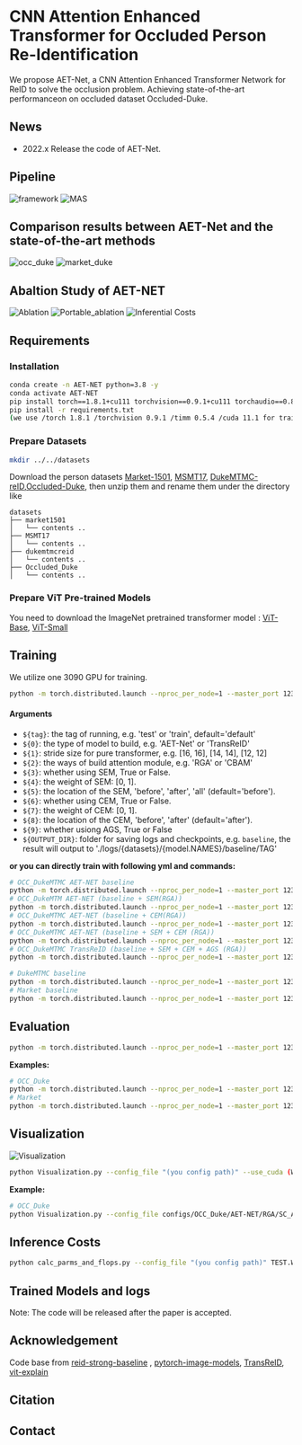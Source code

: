 # CNN Attention Enhanced Transformer for Occluded Person Re-Identification

We propose AET-Net, a CNN Attention Enhanced Transformer Network for ReID to solve the occlusion problem. Achieving state-of-the-art performanceon on occluded dataset Occluded-Duke.

## News
- 2022.x  Release the code of AET-Net.

## Pipeline

![framework](https://github.com/Peitong-Li/AET-Net/blob/main/imgs/readme_framework.png)
![MAS](https://github.com/Peitong-Li/AET-Net/blob/main/imgs/readme_MAS.png)

## Comparison results between AET-Net and the state-of-the-art methods
![occ_duke](https://github.com/Peitong-Li/AET-Net/blob/main/imgs/OCC_Duke.png)
![market_duke](https://github.com/Peitong-Li/AET-Net/blob/main/imgs/M_D.png)


## Abaltion Study of AET-NET

![Ablation](https://github.com/Peitong-Li/AET-Net/blob/main/imgs/Ablation.png)
![Portable_ablation](https://github.com/Peitong-Li/AET-Net/blob/main/imgs/portable_ablation.png)
![Inferential Costs](https://github.com/Peitong-Li/AET-Net/blob/main/imgs/portable_ablation.png)



## Requirements
### Installation

```bash
conda create -n AET-NET python=3.8 -y
conda activate AET-NET
pip install torch==1.8.1+cu111 torchvision==0.9.1+cu111 torchaudio==0.8.1 -f https://download.pytorch.org/whl/torch_stable.html
pip install -r requirements.txt
(we use /torch 1.8.1 /torchvision 0.9.1 /timm 0.5.4 /cuda 11.1 for training and evaluation.)
```

### Prepare Datasets

```bash
mkdir ../../datasets
```

Download the person datasets [Market-1501](https://drive.google.com/file/d/0B8-rUzbwVRk0c054eEozWG9COHM/view), [MSMT17](https://arxiv.org/abs/1711.08565), [DukeMTMC-reID](https://arxiv.org/abs/1609.01775),[Occluded-Duke](https://github.com/lightas/Occluded-DukeMTMC-Dataset), 
then unzip them and rename them under the directory like

```
datasets
├── market1501
│   └── contents ..
├── MSMT17
│   └── contents ..
├── dukemtmcreid
│   └── contents ..
├── Occluded_Duke
│   └── contents ..
```

### Prepare ViT Pre-trained Models

You need to download the ImageNet pretrained transformer model : [ViT-Base](https://github.com/rwightman/pytorch-image-models/releases/download/v0.1-vitjx/jx_vit_base_p16_224-80ecf9dd.pth), [ViT-Small](https://github.com/rwightman/pytorch-image-models/releases/download/v0.1-weights/vit_small_p16_224-15ec54c9.pth)

## Training

We utilize one 3090 GPU for training.

```bash
python -m torch.distributed.launch --nproc_per_node=1 --master_port 12345 main.py --config_file configs/OCC_Duke/baseline.yml --tag ${TAG} MODEL.NAME ${0} MODEL.DEVICE_ID "('your device id')" MODEL.STRIDE_SIZE ${1} MODEL.Attention_type ${2} MODEL.SEM ${3} MODEL.SEM_W ${4} MODEL.SEM_P ${5}  MODEL.CEM ${6} MODEL.CEM_W ${7} MODEL.CEM_P ${8} MODEL.AGS ${9} OUTPUT_DIR ${OUTPUT_DIR} DATASETS.NAMES "('your dataset name')" 
```

#### Arguments
- `${tag}`: the tag of running, e.g. 'test' or 'train', default='default'
- `${0}`: the type of model to build, e.g. 'AET-Net' or 'TransReID'
- `${1}`: stride size for pure transformer, e.g. [16, 16], [14, 14], [12, 12]
- `${2}`: the ways of build attention module, e.g. 'RGA' or 'CBAM'
- `${3}`: whether using SEM, True or False.
- `${4}`: the weight of SEM: [0, 1].
- `${5}`: the location of the SEM, 'before', 'after', 'all' (default='before').
- `${6}`: whether using CEM, True or False.
- `${7}`: the weight of CEM: [0, 1].
- `${8}`: the location of the CEM, 'before', 'after' (default='after').
- `${9}`: whether usiong AGS, True or False
- `${OUTPUT_DIR}`: folder for saving logs and checkpoints, e.g. `baseline`, the result will output to './logs/{datasets}/{model.NAMES}/baseline/TAG'


**or you can directly train with following yml and commands:**

```bash
# OCC_DukeMTMC AET-NET baseline
python -m torch.distributed.launch --nproc_per_node=1 --master_port 12345 main.py --config_file configs/OCC_Duke/baseline.yml --tag 'train' MODEL.NAME 'AET-Net' MODEL.DEVICE_ID "('0')"
# OCC_DukeMTM AET-NET (baseline + SEM(RGA))
python -m torch.distributed.launch --nproc_per_node=1 --master_port 12345 main.py --config_file configs/OCC_Duke/AET-NET/RGA/SEM.yml --tag 'train' MODEL.NAME 'AET-Net' MODEL.DEVICE_ID "('0')" 
# OCC_DukeMTMC AET-NET (baseline + CEM(RGA))
python -m torch.distributed.launch --nproc_per_node=1 --master_port 12345 main.py --config_file configs/OCC_Duke/AET-NET/RGA/CEM.yml --tag 'train' MODEL.NAME 'AET-Net' MODEL.DEVICE_ID "('0')"
# OCC_DukeMTMC AET-NET (baseline + SEM + CEM (RGA))
python -m torch.distributed.launch --nproc_per_node=1 --master_port 12345 main.py --config_file configs/OCC_Duke/AET-NET/RGA/SC.yml --tag 'train' MODEL.NAME 'AET-Net' MODEL.DEVICE_ID "('0')"
# OCC_DukeMTMC TransReID (baseline + SEM + CEM + AGS (RGA))
python -m torch.distributed.launch --nproc_per_node=1 --master_port 12345 main.py --config_file configs/OCC_Duke/AET-NET/RGA/SC_AGS.yml --tag 'train' MODEL.NAME 'AET-Net' MODEL.DEVICE_ID "('0')"

# DukeMTMC baseline
python -m torch.distributed.launch --nproc_per_node=1 --master_port 12345 main.py --config_file configs/Duke/baseline.yml --tag 'train' MODEL.NAME 'AET-Net' MODEL.DEVICE_ID "('0')"
# Market baseline
python -m torch.distributed.launch --nproc_per_node=1 --master_port 12345 main.py --config_file configs/Market/baseline.yml --tag 'train' MODEL.NAME 'AET-Net' MODEL.DEVICE_ID "('0')"
```

## Evaluation
```bash
python -m torch.distributed.launch --nproc_per_node=1 --master_port 12345 main.py --config_file 'choose which config to test' --tag 'test' MODEL.DEVICE_ID "('your device id')" TEST.WEIGHT "('your path of trained checkpoints')" TEST.MAS (Whether to use MAS evaluation indicators) HEATMAP.SAVE (Whether to save the heat map) HEATMAP.ROOT "(Path to save the heat map)"
```

**Examples:**

```bash
# OCC_Duke
python -m torch.distributed.launch --nproc_per_node=1 --master_port 12345 main.py --config_file configs/OCC_Duke/AET-NET/RGA/SC_AGS.yml --tag 'test' MODEL.DEVICE_ID "('0')" TEST.WEIGHT '../logs/occ_duke/AET-NET/RGA/SC_AGS/AET-NET_120.pth'
# Market
python -m torch.distributed.launch --nproc_per_node=1 --master_port 12345 main.py --config_file configs/Market/AET-NET/RGA/SC_AGS.yml --tag 'test' MODEL.DEVICE_ID "('0')" TEST.WEIGHT '../logs/occ_duke/AET-NET/RGA/SC_AGS/AET-NET_120.pth'
```
## Visualization
![Visualization](https://github.com/Peitong-Li/AET-Net/blob/main/imgs/Visualization.jpg)
```bash
python Visualization.py --config_file "(you config path)" --use_cuda (Whether use cuda) --image_path "(The image path to be visualized)" --OUTPUT_DIR "(Path to Heat map output)" --Model_Type "(the tag of model)" --show (If show the image result) TEST.WEIGHT "(Path to your eval model)"
```
**Example:**

```bash
# OCC_Duke
python Visualization.py --config_file configs/OCC_Duke/AET-NET/RGA/SC_AGS.yml --use_cuda True --image_path ./demo/1.jpg  --OUTPUT_DIR ./demo/results --Model_Type "AET_SC_AGS" TEST.WEIGHT '../logs/occ_duke/AET-NET/RGA/SC_AGS/AET-NET_120.pth'
```

## Inference Costs
```bash
python calc_parms_and_flops.py --config_file "(you config path)" TEST.WEIGHT "(Path to your eval model)"
```

## Trained Models and logs

Note: The code will be released after the paper is accepted.

## Acknowledgement

Code base from [reid-strong-baseline](https://github.com/michuanhaohao/reid-strong-baseline) , [pytorch-image-models](https://github.com/rwightman/pytorch-image-models), [TransReID](https://github.com/damo-cv/TransReID), [vit-explain](https://github.com/jacobgil/vit-explain)


## Citation

## Contact
